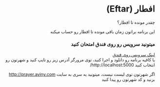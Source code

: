<html>
  <body>
  <h1 dir="rtl"> افطار (Eftar)</h1>
    <div dir="rtl">
  چقدر مونده تا افطار؟

  این برنامه براتون زمان باقی مونده تا افطار رو حساب میکنه

  <h3>میتونید سرویس رو روی فندق امتحان کنید</h3>
  <a href="eftar-erfansaberi.fandogh.cloud"> لینک سرویس روی فندق </a>

  </br>
  یا کافیه برنامه رو دانلود و اجرا کنید، توی مرورگر آدرس زیر رو تایپ کنید
  و شهرتون رو انتخاب کنید
  http://localhost:5000/

  اگر شهرتون توی لیست نیست، میتونید یه سری به سایت http://prayer.aviny.com بزنید و کد شهرتون رو پیدا کنید
  </div>
  </body
</html>
